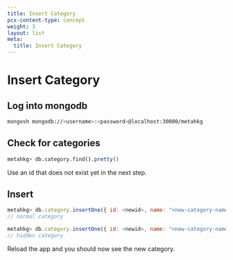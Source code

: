 ```yaml
---
title: Insert Category
pcx-content-type: concept
weight: 3
layout: list
meta:
  title: Insert Category
---
```


# Insert Category

## Log into mongodb

```bash
mongosh mongodb://<username>:<password>@localhost:30000/metahkg
```

## Check for categories

```bash
metahkg> db.category.find().pretty()
```

Use an id that does not exist yet in the next step.

## Insert

```javascript
metahkg> db.category.insertOne({ id: <newid>, name: "<new-category-name>" })
// normal category

metahkg> db.category.insertOne({ id: <newid>, name: "<new-category-name>", hidden: true })
// hidden category
```

Reload the app and you should now see the new category.